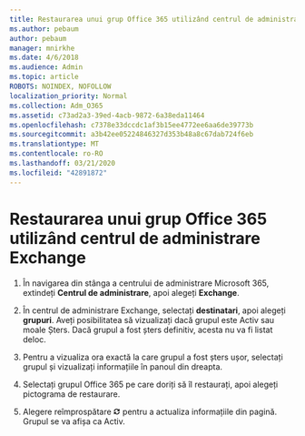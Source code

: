 ```yaml
---
title: Restaurarea unui grup Office 365 utilizând centrul de administrare Exchange
ms.author: pebaum
author: pebaum
manager: mnirkhe
ms.date: 4/6/2018
ms.audience: Admin
ms.topic: article
ROBOTS: NOINDEX, NOFOLLOW
localization_priority: Normal
ms.collection: Adm_O365
ms.assetid: c73ad2a3-39ed-4acb-9872-6a38eda11464
ms.openlocfilehash: c7378e33dccdc1af3b15ee4772ee6aa6de39773b
ms.sourcegitcommit: a3b42ee05224846327d353b48a8c67dab724f6eb
ms.translationtype: MT
ms.contentlocale: ro-RO
ms.lasthandoff: 03/21/2020
ms.locfileid: "42891872"
---
```

# <a name="restore-an-office-365-group-using-the-exchange-admin-center"></a>Restaurarea unui grup Office 365 utilizând centrul de administrare Exchange

1. În navigarea din stânga a centrului de administrare Microsoft 365, extindeți **Centrul de administrare**, apoi alegeți **Exchange**.
    
2. În centrul de administrare Exchange, selectați **destinatari**, apoi alegeți **grupuri**. Aveți posibilitatea să vizualizați dacă grupul este Activ sau moale Șters. Dacă grupul a fost șters definitiv, acesta nu va fi listat deloc.
    
3. Pentru a vizualiza ora exactă la care grupul a fost șters ușor, selectați grupul și vizualizați informațiile în panoul din dreapta.
    
4. Selectați grupul Office 365 pe care doriți să îl restaurați, apoi alegeți pictograma de restaurare.
    
5. Alegere reîmprospătare ![Pictograma Reîmprospătare](media/6464df90-2a91-4c1f-92a6-9a38c7696ac3.gif) pentru a actualiza informațiile din pagină. Grupul se va afișa ca Activ. 
    

